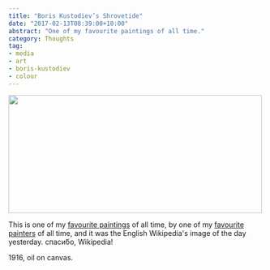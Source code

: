 ```yaml
---
title: "Boris Kustodiev’s Shrovetide"
date: "2017-02-13T08:39:00+10:00"
abstract: "One of my favourite paintings of all time."
category: Thoughts
tag:
- media
- art
- boris-kustodiev
- colour
---
```

<p><img src="https://rubenerd.com/files/2017/BorisKustodievShrovetide@1x.jpg" alt="" style="width:500px; height:233px" srcset="https://rubenerd.com/files/2017/BorisKustodievShrovetide@1x.jpg 1x, https://rubenerd.com/files/2017/BorisKustodievShrovetide@2x.jpg 2x" /></p>

This is one of my [favourite paintings] of all time, by one of my [favourite painters] of all time, and it was the English Wikipedia's image of the day yesterday. спаси́бо, Wikipedia!

1916, oil on canvas.

[favourite paintings]: https://commons.wikimedia.org/wiki/File:Boris_Kustodiev_-_Shrovetide_-_Google_Art_Project.jpg
[favourite painters]: https://en.wikipedia.org/wiki/Boris_Kustodiev

